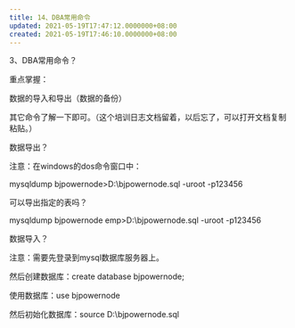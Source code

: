 ```yaml
---
title: 14、DBA常用命令
updated: 2021-05-19T17:47:12.0000000+08:00
created: 2021-05-19T17:46:10.0000000+08:00
---
```


3、DBA常用命令？

重点掌握：

数据的导入和导出（数据的备份）

其它命令了解一下即可。（这个培训日志文档留着，以后忘了，可以打开文档复制粘贴。）

数据导出？

注意：在windows的dos命令窗口中：

mysqldump bjpowernode\>D:\bjpowernode.sql -uroot -p123456

可以导出指定的表吗？

mysqldump bjpowernode emp\>D:\bjpowernode.sql -uroot -p123456

数据导入？

注意：需要先登录到mysql数据库服务器上。

然后创建数据库：create database bjpowernode;

使用数据库：use bjpowernode

然后初始化数据库：source D:\bjpowernode.sql
